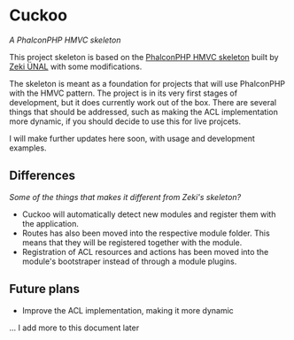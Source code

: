 # Cuckoo
_A PhalconPHP HMVC skeleton_

This project skeleton is based on the [PhalconPHP HMVC skeleton](https://github.com/zekiunal/PhalconHMVCSkeletonApplication) built by
[Zeki ÜNAL](https://github.com/zekiunal) with some modifications.

The skeleton is meant as a foundation for projects that will use PhalconPHP with the HMVC pattern. The project is in its very
first stages of development, but it does currently work out of the box. There are several things that should be addressed, such as
making the ACL implementation more dynamic, if you should decide to use this for live projcets.

I will make further updates here soon, with usage and development examples.

## Differences

_Some of the things that makes it different from Zeki's skeleton?_

* Cuckoo will automatically detect new modules and register them with the application.
* Routes has also been moved into the respective module folder. This means that they will be registered together with the module.
* Registration of ACL resources and actions has been moved into the module's bootstraper instead of through a module plugins.

## Future plans

* Improve the ACL implementation, making it more dynamic

... I add more to this document later
